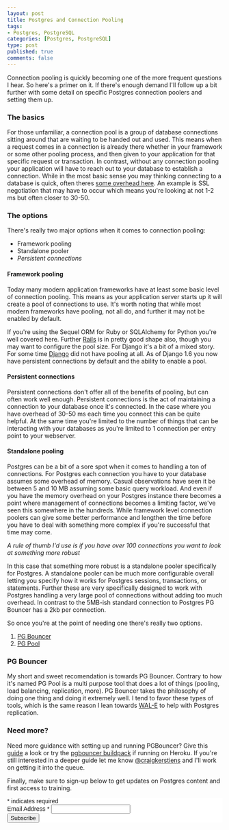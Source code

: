 ```yaml
--- 
layout: post
title: Postgres and Connection Pooling
tags: 
- Postgres, PostgreSQL
categories: [Postgres, PostgreSQL]
type: post
published: true
comments: false
---
```


Connection pooling is quickly becoming one of the more frequent questions I hear. So here's a primer on it. If there's enough demand I'll follow up a bit further with some detail on specific Postgres connection poolers and setting them up.

### The basics

For those unfamiliar, a connection pool is a group of database connections sitting around that are waiting to be handed out and used. This means when a request comes in a connection is already there whether in your framework or some other pooling process, and then given to your application for that specific request or transaction.  In contrast, without any connection pooling your application will have to reach out to your database to establish a connection. While in the most basic sense you may thinking connecting to a database is quick, often theres [some overhead here](/2013/03/07/Fixing-django-db-connections/). An example is SSL negotiation that may have to occur which means you're looking at not 1-2 ms but often closer to 30-50. 

<!--more-->

### The options

There's really two major options when it comes to connection pooling:

* Framework pooling
* Standalone pooler
* *Persistent connections* 

#### Framework pooling

Today many modern application frameworks have at least some basic level of connection pooling. This means as your application server starts up it will create a pool of connections to use. It's worth noting that while most modern frameworks have pooling, not all do, and further it may not be enabled by default. 

If you're using the Sequel ORM for Ruby or SQLAlchemy for Python you're well covered here. Further [Rails](https://devcenter.heroku.com/articles/concurrency-and-database-connections) is in pretty good shape also, though you may want to configure the pool size. For Django it's a bit of a mixed story. For some time [Django](/2013/03/07/Fixing-django-db-connections/) did not have pooling at all. As of Django 1.6 you now have persistent connections by default and the ability to enable a pool. 

#### Persistent connections

Persistent connections don't offer all of the benefits of pooling, but can often work well enough. Persistent connections is the act of maintaining a connection to your database once it's connected. In the case where you have overhead of 30-50 ms each time you connect this can be quite helpful. At the same time you're limited to the number of things that can be interacting with your databases as you're limited to 1 connection per entry point to your webserver. 

#### Standalone pooling

Postgres can be a bit of a sore spot when it comes to handling a ton of connections. For Postgres each connection you have to your database assumes some overhead of memory. Casual observations have seen it be between 5 and 10 MB assuming some basic query workload. And even if you have the memory overhead on your Postgres instance there becomes a point where management of connections becomes a limiting factor, we've seen this somewhere in the hundreds. While framework level connection poolers can give some better performance and lengthen the time before you have to deal with something more complex if you're successful that time may come. 

*A rule of thumb I'd use is if you have over 100 connections you want to look at something more robust*

In this case that something more robust is a standalone pooler specifically for Postgres. A standalone pooler can be much more configurable overall letting you specify how it works for Postgres sessions, transactions, or statements. Further these are very specifically designed to work with Postgres handling a very large pool of connections without adding too much overhead. In contrast to the 5MB-ish standard connection to Postgres PG Bouncer has a 2kb per connection. 

So once you're at the point of needing one there's really two options. 

1. [PG Bouncer](http://pgfoundry.org/projects/pgbouncer)
2. [PG Pool](http://www.pgpool.net/mediawiki/index.php/Main_Page)


### PG Bouncer

My short and sweet recomendation is towards PG Bouncer. Contrary to how it's named PG Pool is a multi purpose tool that does a lot of things (pooling, load balancing, replication, more). PG Bouncer takes the philosophy of doing one thing and doing it extremely well. I tend to favor these types of tools, which is the same reason I lean towards [WAL-E](https://github.com/wal-e/wal-e) to help with Postgres replication.

### Need more?

Need more guidance with setting up and running PGBouncer? Give this [guide](http://datachomp.com/archives/getting-started-with-pgbouncer/) a look or try the [pgbouncer buildpack](https://github.com/gregburek/heroku-buildpack-pgbouncer) if running on Heroku. If you're still interested in a deeper guide let me know [@craigkerstiens](http://www.twitter.com/craigkerstiens) and I'll work on getting it into the queue. 

Finally, make sure to sign-up below to get updates on Postgres content and first access to training.

<!-- Begin MailChimp Signup Form -->
<link href="//cdn-images.mailchimp.com/embedcode/classic-081711.css" rel="stylesheet" type="text/css">
<style type="text/css">
	#mc_embed_signup{background:#fff; clear:left; font:14px Helvetica,Arial,sans-serif; }
	/* Add your own MailChimp form style overrides in your site stylesheet or in this style block.
	   We recommend moving this block and the preceding CSS link to the HEAD of your HTML file. */
</style>
<div id="mc_embed_signup">
<form action="http://craigkerstiens.us5.list-manage.com/subscribe/post?u=0bb2ad96ec10236507971efdc&amp;id=dacc2c6d9a" method="post" id="mc-embedded-subscribe-form" name="mc-embedded-subscribe-form" class="validate" target="_blank" novalidate>
<div class="indicates-required"><span class="asterisk">*</span> indicates required</div>
<div class="mc-field-group">
	<label for="mce-EMAIL">Email Address  <span class="asterisk">*</span>
</label>
	<input type="email" value="" name="EMAIL" class="required email" id="mce-EMAIL">
</div>
	<div id="mce-responses" class="clear">
		<div class="response" id="mce-error-response" style="display:none"></div>
		<div class="response" id="mce-success-response" style="display:none"></div>
	</div>    <!-- real people should not fill this in and expect good things - do not remove this or risk form bot signups-->
    <div style="position: absolute; left: -5000px;"><input type="text" name="b_0bb2ad96ec10236507971efdc_dacc2c6d9a" tabindex="-1" value=""></div>
    <div class="clear"><input type="submit" value="Subscribe" name="subscribe" id="mc-embedded-subscribe" class="button"></div>
</form>
</div>
<script type="text/javascript">
var fnames = new Array();var ftypes = new Array();fnames[0]='EMAIL';ftypes[0]='email';
try {
    var jqueryLoaded=jQuery;
    jqueryLoaded=true;
} catch(err) {
    var jqueryLoaded=false;
}
var head= document.getElementsByTagName('head')[0];
if (!jqueryLoaded) {
    var script = document.createElement('script');
    script.type = 'text/javascript';
    script.src = '//ajax.googleapis.com/ajax/libs/jquery/1.4.4/jquery.min.js';
    head.appendChild(script);
    if (script.readyState && script.onload!==null){
        script.onreadystatechange= function () {
              if (this.readyState == 'complete') mce_preload_check();
        }    
    }
}

var err_style = '';
try{
    err_style = mc_custom_error_style;
} catch(e){
    err_style = '#mc_embed_signup input.mce_inline_error{border-color:#6B0505;} #mc_embed_signup div.mce_inline_error{margin: 0 0 1em 0; padding: 5px 10px; background-color:#6B0505; font-weight: bold; z-index: 1; color:#fff;}';
}
var head= document.getElementsByTagName('head')[0];
var style= document.createElement('style');
style.type= 'text/css';
if (style.styleSheet) {
  style.styleSheet.cssText = err_style;
} else {
  style.appendChild(document.createTextNode(err_style));
}
head.appendChild(style);
setTimeout('mce_preload_check();', 250);

var mce_preload_checks = 0;
function mce_preload_check(){
    if (mce_preload_checks>40) return;
    mce_preload_checks++;
    try {
        var jqueryLoaded=jQuery;
    } catch(err) {
        setTimeout('mce_preload_check();', 250);
        return;
    }
    var script = document.createElement('script');
    script.type = 'text/javascript';
    script.src = 'http://downloads.mailchimp.com/js/jquery.form-n-validate.js';
    head.appendChild(script);
    try {
        var validatorLoaded=jQuery("#fake-form").validate({});
    } catch(err) {
        setTimeout('mce_preload_check();', 250);
        return;
    }
    mce_init_form();
}
function mce_init_form(){
    jQuery(document).ready( function($) {
      var options = { errorClass: 'mce_inline_error', errorElement: 'div', onkeyup: function(){}, onfocusout:function(){}, onblur:function(){}  };
      var mce_validator = $("#mc-embedded-subscribe-form").validate(options);
      $("#mc-embedded-subscribe-form").unbind('submit');//remove the validator so we can get into beforeSubmit on the ajaxform, which then calls the validator
      options = { url: 'http://craigkerstiens.us5.list-manage.com/subscribe/post-json?u=0bb2ad96ec10236507971efdc&id=dacc2c6d9a&c=?', type: 'GET', dataType: 'json', contentType: "application/json; charset=utf-8",
                    beforeSubmit: function(){
                        $('#mce_tmp_error_msg').remove();
                        $('.datefield','#mc_embed_signup').each(
                            function(){
                                var txt = 'filled';
                                var fields = new Array();
                                var i = 0;
                                $(':text', this).each(
                                    function(){
                                        fields[i] = this;
                                        i++;
                                    });
                                $(':hidden', this).each(
                                    function(){
                                        var bday = false;
                                        if (fields.length == 2){
                                            bday = true;
                                            fields[2] = {'value':1970};//trick birthdays into having years
                                        }
                                    	if ( fields[0].value=='MM' && fields[1].value=='DD' && (fields[2].value=='YYYY' || (bday && fields[2].value==1970) ) ){
                                    		this.value = '';
									    } else if ( fields[0].value=='' && fields[1].value=='' && (fields[2].value=='' || (bday && fields[2].value==1970) ) ){
                                    		this.value = '';
									    } else {
									        if (/\[day\]/.test(fields[0].name)){
    	                                        this.value = fields[1].value+'/'+fields[0].value+'/'+fields[2].value;									        
									        } else {
    	                                        this.value = fields[0].value+'/'+fields[1].value+'/'+fields[2].value;
	                                        }
	                                    }
                                    });
                            });
                        $('.phonefield-us','#mc_embed_signup').each(
                            function(){
                                var fields = new Array();
                                var i = 0;
                                $(':text', this).each(
                                    function(){
                                        fields[i] = this;
                                        i++;
                                    });
                                $(':hidden', this).each(
                                    function(){
                                        if ( fields[0].value.length != 3 || fields[1].value.length!=3 || fields[2].value.length!=4 ){
                                    		this.value = '';
									    } else {
									        this.value = 'filled';
	                                    }
                                    });
                            });
                        return mce_validator.form();
                    }, 
                    success: mce_success_cb
                };
      $('#mc-embedded-subscribe-form').ajaxForm(options);
      
      
    });
}
function mce_success_cb(resp){
    $('#mce-success-response').hide();
    $('#mce-error-response').hide();
    if (resp.result=="success"){
        $('#mce-'+resp.result+'-response').show();
        $('#mce-'+resp.result+'-response').html(resp.msg);
        $('#mc-embedded-subscribe-form').each(function(){
            this.reset();
    	});
    } else {
        var index = -1;
        var msg;
        try {
            var parts = resp.msg.split(' - ',2);
            if (parts[1]==undefined){
                msg = resp.msg;
            } else {
                i = parseInt(parts[0]);
                if (i.toString() == parts[0]){
                    index = parts[0];
                    msg = parts[1];
                } else {
                    index = -1;
                    msg = resp.msg;
                }
            }
        } catch(e){
            index = -1;
            msg = resp.msg;
        }
        try{
            if (index== -1){
                $('#mce-'+resp.result+'-response').show();
                $('#mce-'+resp.result+'-response').html(msg);            
            } else {
                err_id = 'mce_tmp_error_msg';
                html = '<div id="'+err_id+'" style="'+err_style+'"> '+msg+'</div>';
                
                var input_id = '#mc_embed_signup';
                var f = $(input_id);
                if (ftypes[index]=='address'){
                    input_id = '#mce-'+fnames[index]+'-addr1';
                    f = $(input_id).parent().parent().get(0);
                } else if (ftypes[index]=='date'){
                    input_id = '#mce-'+fnames[index]+'-month';
                    f = $(input_id).parent().parent().get(0);
                } else {
                    input_id = '#mce-'+fnames[index];
                    f = $().parent(input_id).get(0);
                }
                if (f){
                    $(f).append(html);
                    $(input_id).focus();
                } else {
                    $('#mce-'+resp.result+'-response').show();
                    $('#mce-'+resp.result+'-response').html(msg);
                }
            }
        } catch(e){
            $('#mce-'+resp.result+'-response').show();
            $('#mce-'+resp.result+'-response').html(msg);
        }
    }
}

</script>
<!--End mc_embed_signup-->
